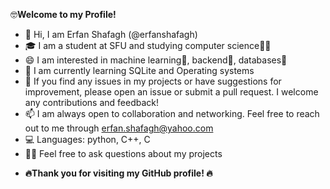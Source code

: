  🤓**Welcome to my Profile!**
- 👋 Hi, I am Erfan Shafagh (@erfanshafagh)
- 🎓 I am a student at SFU and studying computer science👨‍💻
- 😄 I am interested in machine learning🤖, backend🔧, databases💾
- 🌱 I am currently learning SQLite and Operating systems
- 🤝 If you find any issues in my projects or have suggestions for improvement,
    please open an issue or submit a pull request. I welcome any contributions and feedback!
- 📫 I am always open to collaboration and networking. Feel free to reach out to me through erfan.shafagh@yahoo.com
- 💻 Languages: python, C++, C
- 👨‍💻 Feel free to ask questions about my projects   
* **🔥Thank you for visiting my GitHub profile! 🔥**
